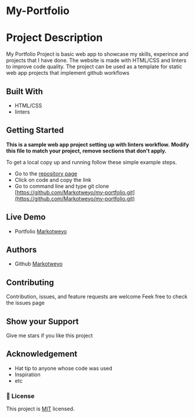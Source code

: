 # My-Portfolio
# Project Description
My Portfolio Project is basic web app to showcase my skills, experince and projects that I have done. The website is made with HTML/CSS and linters to improve code quality. The project can be used as a template for static web app projects that implement github workflows
## Built With
- HTML/CSS
- linters

## Getting Started
**This is a sample web app project setting up with linters workflow.**
**Modify this file to match your project, remove sections that don't apply.**

To get a local copy up and running follow these simple example steps.
- Go to the [repository page](https://github.com/Markotweyo/my-portfolio.git)
- Click on code and copy the link
- Go to command line and type git clone  [https://github.com/Markotweyo/my-portfolio.git](https://github.com/Markotweyo/my-portfolio.git)
##  Live Demo
- Portfolio [Markotweyo](https://markotweyo.github.io/)
##  Authors
- Github [Markotweyo](https://github.com/Markotweyo)
## Contributing
Contribution, issues, and feature requests are welcome
Feek free to check the issues page
## Show your Support
Give me stars if you like this project
## Acknowledgement
- Hat tip to anyone whose code was used
- Inspiration
- etc
### 📝 License
This project is [MIT](./MIT.md) licensed.

